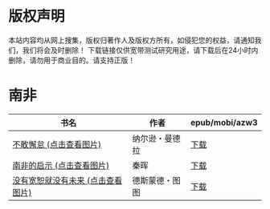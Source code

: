# 版权声明

本站内容均从网上搜集，版权归著作人及版权方所有，如侵犯您的权益，请通知我们，我们将会及时删除！ 下载链接仅供宽带测试研究用途，请下载后在24小时内删除，请勿用于商业目的。请支持正版！

# 南非

| 书名 | 作者 | epub/mobi/azw3 |
| --- | --- | --- |
| [不敢懈怠 (点击查看图片)](https://www.dushupai.com/attachment/2024/06/06/7278da9ca6b5dd10.jpg) | 纳尔逊・曼德拉 | [下载](https://url89.ctfile.com/f/31084289-1357030420-f5f7d5?p=8866) |
| [南非的启示 (点击查看图片)](https://www.dushupai.com/attachment/2024/06/02/83c15e70c1532c6e.jpg) | 秦晖 | [下载](https://url89.ctfile.com/f/31084289-1357012105-8052a4?p=8866) |
| [没有宽恕就没有未来 (点击查看图片)](https://www.dushupai.com/attachment/2024/06/02/0dd4e9c1f883f95a.jpg) | 德斯蒙德・图图 | [下载](https://url89.ctfile.com/f/31084289-1357009630-f0745a?p=8866) |
